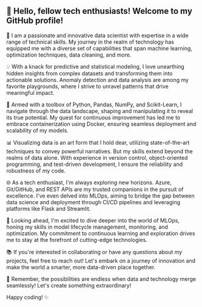 ## 👋 Hello, fellow tech enthusiasts! Welcome to my GitHub profile!

🚀 I am a passionate and innovative data scientist with expertise in a wide range of technical skills. My journey in the realm of technology has equipped me with a diverse set of capabilities that span machine learning, optimization techniques, data cleaning, and more.

💡 With a knack for predictive and statistical modeling, I love unearthing hidden insights from complex datasets and transforming them into actionable solutions. Anomaly detection and data analysis are among my favorite playgrounds, where I strive to unravel patterns that drive meaningful impact.

🔧 Armed with a toolbox of Python, Pandas, NumPy, and Scikit-Learn, I navigate through the data landscape, shaping and manipulating it to reveal its true potential. My quest for continuous improvement has led me to embrace containerization using Docker, ensuring seamless deployment and scalability of my models.

📊 Visualizing data is an art form that I hold dear, utilizing state-of-the-art techniques to convey powerful narratives. But my skills extend beyond the realms of data alone. With experience in version control, object-oriented programming, and test-driven development, I ensure the reliability and robustness of my code.

🌐 As a tech enthusiast, I'm always exploring new horizons. Azure, Git/GitHub, and REST APIs are my trusted companions in the pursuit of excellence. I've even delved into MLOps, aiming to bridge the gap between data science and deployment through CI/CD pipelines and leveraging platforms like Flask and Streamlit.

🎯 Looking ahead, I'm excited to dive deeper into the world of MLOps, honing my skills in model lifecycle management, monitoring, and optimization. My commitment to continuous learning and exploration drives me to stay at the forefront of cutting-edge technologies.

📚 If you're interested in collaborating or have any questions about my projects, feel free to reach out! Let's embark on a journey of innovation and make the world a smarter, more data-driven place together.

🌟 Remember, the possibilities are endless when data and technology merge seamlessly! Let's create something extraordinary!

Happy coding! ✨
